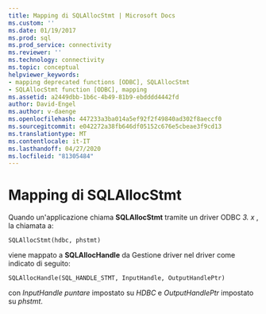 ```yaml
---
title: Mapping di SQLAllocStmt | Microsoft Docs
ms.custom: ''
ms.date: 01/19/2017
ms.prod: sql
ms.prod_service: connectivity
ms.reviewer: ''
ms.technology: connectivity
ms.topic: conceptual
helpviewer_keywords:
- mapping deprecated functions [ODBC], SQLAllocStmt
- SQLAllocStmt function [ODBC], mapping
ms.assetid: a2449dbb-1b6c-4b49-81b9-ebdddd4442fd
author: David-Engel
ms.author: v-daenge
ms.openlocfilehash: 447233a3ba014a5ef92f2f49840ad302f8aeccf0
ms.sourcegitcommit: e042272a38fb646df05152c676e5cbeae3f9cd13
ms.translationtype: MT
ms.contentlocale: it-IT
ms.lasthandoff: 04/27/2020
ms.locfileid: "81305484"
---
```

# <a name="sqlallocstmt-mapping"></a>Mapping di SQLAllocStmt
Quando un'applicazione chiama **SQLAllocStmt** tramite un driver ODBC *3. x* , la chiamata a:  
  
```  
SQLAllocStmt(hdbc, phstmt)  
```  
  
 viene mappato a **SQLAllocHandle** da Gestione driver nel driver come indicato di seguito:  
  
```  
SQLAllocHandle(SQL_HANDLE_STMT, InputHandle, OutputHandlePtr)  
```  
  
 con *InputHandle puntare* impostato su *HDBC* e *OutputHandlePtr* impostato su *phstmt*.
